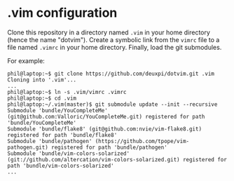 # .vim configuration

Clone this repository in a directory named `.vim` in your home directory (hence
the name "dotvim"). Create a symbolic link from the `vimrc` file to a file
named `.vimrc` in your home directory. Finally, load the git submodules.

For example:

    phil@laptop:~$ git clone https://github.com/deuxpi/dotvim.git .vim
    Cloning into '.vim'...
    ...
    phil@laptop:~$ ln -s .vim/vimrc .vimrc
    phil@laptop:~$ cd .vim
    phil@laptop:~/.vim(master)$ git submodule update --init --recursive
    Submodule 'bundle/YouCompleteMe' (git@github.com:Valloric/YouCompleteMe.git) registered for path 'bundle/YouCompleteMe'
    Submodule 'bundle/flake8' (git@github.com:nvie/vim-flake8.git) registered for path 'bundle/flake8'
    Submodule 'bundle/pathogen' (https://github.com/tpope/vim-pathogen.git) registered for path 'bundle/pathogen'
    Submodule 'bundle/vim-colors-solarized' (git://github.com/altercation/vim-colors-solarized.git) registered for path 'bundle/vim-colors-solarized'
    ...
